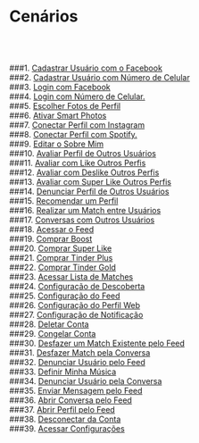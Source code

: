 # **Cenários**

<br />
<br />

###1. [Cadastrar Usuário com o Facebook](../modelagem/cenarios/cenario01.md)
<br />
###2. [Cadastrar Usuário com Número de Celular](../modelagem/cenarios/cenario02.md)
<br />
###3. [ Login com Facebook](../modelagem/cenarios/cenario03.md)
<br />
###4. [Login com Número de Celular.](../modelagem/cenarios/cenario04.md)
<br />
###5. [Escolher Fotos de Perfil](../modelagem/cenarios/cenario05.md)
<br />
###6. [Ativar Smart Photos](../modelagem/cenarios/cenario06.md)
<br />
###7. [Conectar Perfil com Instagram](../modelagem/cenarios/cenario07.md)
<br />
###8. [Conectar Perfil com Spotify.](../modelagem/cenarios/cenario08.md)
<br />
###9. [Editar o Sobre Mim](../modelagem/cenarios/cenario09.md)
<br />
###10. [Avaliar Perfil de Outros Usuários](../modelagem/cenarios/cenario10.md)
<br />
###11. [Avaliar com Like Outros Perfis](../modelagem/cenarios/cenario11.md)
<br />
###12. [Avaliar com Deslike Outros Perfis](../modelagem/cenarios/cenario12.md)
<br />
###13. [Avaliar com Super Like Outros Perfis](../modelagem/cenarios/cenario13.md)
<br />
###14. [Denunciar Perfil de Outros Usuários](../modelagem/cenarios/cenario14.md)
<br />
###15. [Recomendar um Perfil](../modelagem/cenarios/cenario15.md)
<br />
###16. [Realizar um Match entre Usuários](../modelagem/cenarios/cenario16.md)
<br />
###17. [Conversas com Outros Usuários](../modelagem/cenarios/cenario17.md)
<br />
###18. [Acessar o Feed](../modelagem/cenarios/cenario18.md)
<br />
###19. [Comprar Boost](../modelagem/cenarios/cenario19.md)
<br />
###20. [Comprar Super Like](../modelagem/cenarios/cenario20.md)
<br />
###21. [Comprar Tinder Plus](../modelagem/cenarios/cenario21.md)
<br />
###22. [Comprar Tinder Gold](../modelagem/cenarios/cenario22.md)
<br />
###23. [Acessar Lista de Matches](../modelagem/cenarios/cenario23.md)
<br />
###24. [Configuração de Descoberta](../modelagem/cenarios/cenario24.md)
<br />
###25. [Configuração do Feed](../modelagem/cenarios/cenario25.md)
<br />
###26. [Configuração do Perfil Web](../modelagem/cenarios/cenario26.md)
<br />
###27. [Configuração de Notificação](../modelagem/cenarios/cenario27.md)
<br />
###28. [Deletar Conta](../modelagem/cenarios/cenario28.md)
<br />
###29. [Congelar Conta](../modelagem/cenarios/cenario29.md)
<br />
###30. [Desfazer um Match Existente pelo Feed](../modelagem/cenarios/cenario30.md)
<br />
###31. [Desfazer Match pela Conversa](../modelagem/cenarios/cenario31.md)
<br />
###32. [Denunciar Usuário pelo Feed](../modelagem/cenarios/cenario32.md)
<br />
###33. [Definir Minha Música](../modelagem/cenarios/cenario33.md)
<br />
###34. [Denunciar Usuário pela Conversa](../modelagem/cenarios/cenario34.md)
<br />
###35. [Enviar Mensagem pelo Feed](../modelagem/cenarios/cenario35.md)
<br />
###36. [Abrir Conversa pelo Feed](../modelagem/cenarios/cenario36.md)
<br />
###37. [Abrir Perfil pelo Feed](../modelagem/cenarios/cenario37.md)
<br />
###38. [Desconectar da Conta](../modelagem/cenarios/cenario38.md)
<br />
###39. [Acessar Configurações](../modelagem/cenarios/cenario39.md)
